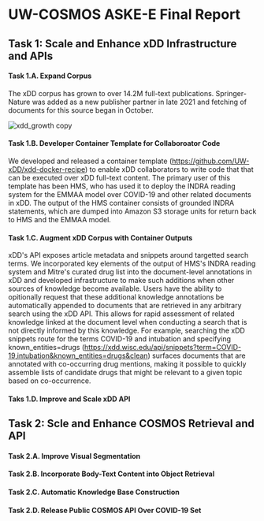 # UW-COSMOS ASKE-E Final Report

## Task 1: Scale and Enhance xDD Infrastructure and APIs

  #### Task 1.A. Expand Corpus
  The xDD corpus has grown to over 14.2M full-text publications. Springer-Nature was added as a new publisher partner in late 2021 and fetching of documents for this source began in October.  

![xdd_growth copy](https://user-images.githubusercontent.com/6107153/140966945-e2a4a097-308f-4493-9662-ce354995f3c6.jpg)

  #### Task 1.B. Developer Container Template for Collaboroator Code
  We developed and released a container template (https://github.com/UW-xDD/xdd-docker-recipe) to enable xDD collaborators to write code that that can be executed over xDD full-text content. The primary user of this template has been HMS, who has used it to deploy the INDRA reading system for the EMMAA model over COVID-19 and other related documents in xDD. The output of the HMS container consists of grounded INDRA statements, which are dumped into Amazon S3 storage units for return back to HMS and the EMMAA model.
  
  #### Task 1.C. Augment xDD Corpus with Container Outputs
  xDD's API exposes article metadata and snippets around targetted search terms. We incorporated key elements of the output of HMS's INDRA reading system and Mitre's curated drug list into the document-level annotations in xDD and developed infrastructure to make such additions when other sources of knowledge become available. Users have the ability to opitionally request that these additional knowledge annotations be automatically appended to documents that are retrieved in any arbitrary search using the xDD API. This allows for rapid assessment of related knowledge linked at the document level when conducting a search that is not directly informed by this knowledge. For example, searching the xDD snippets route for the terms COVID-19 and intubation and specifying known_entities=drugs (https://xdd.wisc.edu/api/snippets?term=COVID-19,intubation&known_entities=drugs&clean) surfaces documents that are annotated with co-occurring drug mentions, making it possible to quickly assemble lists of candidate drugs that might be relevant to a given topic based on co-occurrence.
  
  #### Taks 1.D. Improve and Scale xDD API


## Task 2: Scle and Enhance COSMOS Retrieval and API
  
  #### Task 2.A. Improve Visual Segmentation
  #### Task 2.B. Incorporate Body-Text Content into Object Retrieval
  #### Task 2.C. Automatic Knowledge Base Construction
  #### Task 2.D. Release Public COSMOS API Over COVID-19 Set
